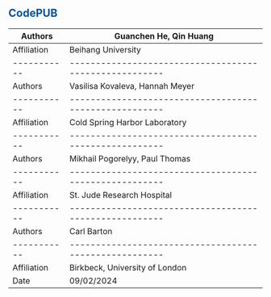<span style="color:white"> </span>
## <span style="color:#015396">CodePUB</span>


| Authors     | Guanchen He, Qin Huang                                 |
| ----------- | ------------------------------------------------------ |
| Affiliation | Beihang University                                     |
| ----------- | ------------------------------------------------------ |
| Authors     | Vasilisa Kovaleva, Hannah Meyer                        |
| ----------- | ------------------------------------------------------ |
| Affiliation | Cold Spring Harbor Laboratory                          |
| ----------- | ------------------------------------------------------ |
| Authors     | Mikhail Pogorelyy, Paul Thomas                         |
| ----------- | ------------------------------------------------------ |
| Affiliation | St. Jude Research Hospital                             |
| ----------- | ------------------------------------------------------ |
| Authors     | Carl Barton                                            |
| ----------- | ------------------------------------------------------ |
| Affiliation | Birkbeck, University of London                         |
| Date        | 09/02/2024                                             |